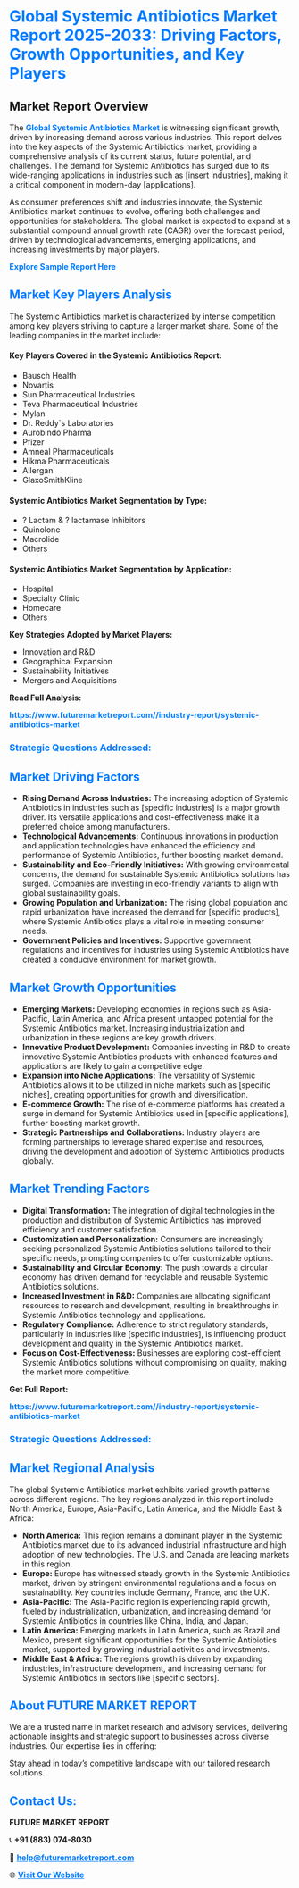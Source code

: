 <h1 style="color: #007BFF;">Global Systemic Antibiotics Market Report 2025-2033: Driving Factors, Growth Opportunities, and Key Players</h1>

<section id="overview">
<h2>Market Report Overview</h2>
<p>The <a href="https://www.futuremarketreport.com//industry-report/systemic-antibiotics-market" style="color: #007BFF; text-decoration: none;"><strong>Global Systemic Antibiotics Market</strong></a> is witnessing significant growth, driven by increasing demand across various industries. This report delves into the key aspects of the Systemic Antibiotics market, providing a comprehensive analysis of its current status, future potential, and challenges. The demand for Systemic Antibiotics has surged due to its wide-ranging applications in industries such as [insert industries], making it a critical component in modern-day [applications].</p>
<p>As consumer preferences shift and industries innovate, the Systemic Antibiotics market continues to evolve, offering both challenges and opportunities for stakeholders. The global market is expected to expand at a substantial compound annual growth rate (CAGR) over the forecast period, driven by technological advancements, emerging applications, and increasing investments by major players.</p>
</section>

<section id="overview">
<p><a href="https://www.futuremarketreport.com//request-sample/reportId=79392" style="color: #007BFF; text-decoration: none;"><strong>Explore Sample Report Here</strong></a></p>
</section>

<section id="key-players">
<h2 style="color: #007BFF;">Market Key Players Analysis</h2>
<p>The Systemic Antibiotics market is characterized by intense competition among key players striving to capture a larger market share. Some of the leading companies in the market include:</p>
<h4>Key Players Covered in the Systemic Antibiotics Report:</h4>
<ul><li>Bausch Health</li><li>Novartis</li><li>Sun Pharmaceutical Industries</li><li>Teva Pharmaceutical Industries</li><li>Mylan</li><li>Dr. Reddy`s Laboratories</li><li>Aurobindo Pharma</li><li>Pfizer</li><li>Amneal Pharmaceuticals</li><li>Hikma Pharmaceuticals</li><li>Allergan</li><li>GlaxoSmithKline</li></ul>
<h4>Systemic Antibiotics Market Segmentation by Type:</h4>
<ul><li>? Lactam &amp; ? lactamase Inhibitors</li><li>Quinolone</li><li>Macrolide</li><li>Others</li></ul>

<h4>Systemic Antibiotics Market Segmentation by Application:</h4>
<ul><li>Hospital</li><li>Specialty Clinic</li><li>Homecare</li><li>Others</li></ul>
<p><strong>Key Strategies Adopted by Market Players:</strong></p>
<ul>
<li>Innovation and R&D</li>
<li>Geographical Expansion</li>
<li>Sustainability Initiatives</li>
<li>Mergers and Acquisitions</li>
</ul>
</section>

<section>
<p><strong>Read Full Analysis: </strong></p><a href="https://www.futuremarketreport.com//industry-report/systemic-antibiotics-market" style="color: #007BFF; text-decoration: none;"><strong>https://www.futuremarketreport.com//industry-report/systemic-antibiotics-market</strong></a>
<h3 style="color: #007BFF;">Strategic Questions Addressed:</h3>
</section>

<section id="driving-factors">
<h2 style="color: #007BFF;">Market Driving Factors</h2>
<ul>
<li><strong>Rising Demand Across Industries:</strong> The increasing adoption of Systemic Antibiotics in industries such as [specific industries] is a major growth driver. Its versatile applications and cost-effectiveness make it a preferred choice among manufacturers.</li>
<li><strong>Technological Advancements:</strong> Continuous innovations in production and application technologies have enhanced the efficiency and performance of Systemic Antibiotics, further boosting market demand.</li>
<li><strong>Sustainability and Eco-Friendly Initiatives:</strong> With growing environmental concerns, the demand for sustainable Systemic Antibiotics solutions has surged. Companies are investing in eco-friendly variants to align with global sustainability goals.</li>
<li><strong>Growing Population and Urbanization:</strong> The rising global population and rapid urbanization have increased the demand for [specific products], where Systemic Antibiotics plays a vital role in meeting consumer needs.</li>
<li><strong>Government Policies and Incentives:</strong> Supportive government regulations and incentives for industries using Systemic Antibiotics have created a conducive environment for market growth.</li>
</ul>
</section>

<section id="growth-opportunities">
<h2 style="color: #007BFF;">Market Growth Opportunities</h2>
<ul>
<li><strong>Emerging Markets:</strong> Developing economies in regions such as Asia-Pacific, Latin America, and Africa present untapped potential for the Systemic Antibiotics market. Increasing industrialization and urbanization in these regions are key growth drivers.</li>
<li><strong>Innovative Product Development:</strong> Companies investing in R&D to create innovative Systemic Antibiotics products with enhanced features and applications are likely to gain a competitive edge.</li>
<li><strong>Expansion into Niche Applications:</strong> The versatility of Systemic Antibiotics allows it to be utilized in niche markets such as [specific niches], creating opportunities for growth and diversification.</li>
<li><strong>E-commerce Growth:</strong> The rise of e-commerce platforms has created a surge in demand for Systemic Antibiotics used in [specific applications], further boosting market growth.</li>
<li><strong>Strategic Partnerships and Collaborations:</strong> Industry players are forming partnerships to leverage shared expertise and resources, driving the development and adoption of Systemic Antibiotics products globally.</li>
</ul>
</section>

<section id="trending-factors">
<h2 style="color: #007BFF;">Market Trending Factors</h2>
<ul>
<li><strong>Digital Transformation:</strong> The integration of digital technologies in the production and distribution of Systemic Antibiotics has improved efficiency and customer satisfaction.</li>
<li><strong>Customization and Personalization:</strong> Consumers are increasingly seeking personalized Systemic Antibiotics solutions tailored to their specific needs, prompting companies to offer customizable options.</li>
<li><strong>Sustainability and Circular Economy:</strong> The push towards a circular economy has driven demand for recyclable and reusable Systemic Antibiotics solutions.</li>
<li><strong>Increased Investment in R&D:</strong> Companies are allocating significant resources to research and development, resulting in breakthroughs in Systemic Antibiotics technology and applications.</li>
<li><strong>Regulatory Compliance:</strong> Adherence to strict regulatory standards, particularly in industries like [specific industries], is influencing product development and quality in the Systemic Antibiotics market.</li>
<li><strong>Focus on Cost-Effectiveness:</strong> Businesses are exploring cost-efficient Systemic Antibiotics solutions without compromising on quality, making the market more competitive.</li>
</ul>
</section>

<section>
<p><strong>Get Full Report: </strong></p><a href="https://www.futuremarketreport.com//industry-report/systemic-antibiotics-market" style="color: #007BFF; text-decoration: none;"><strong>https://www.futuremarketreport.com//industry-report/systemic-antibiotics-market</strong></a>
<h3 style="color: #007BFF;">Strategic Questions Addressed:</h3>
</section>


<section id="regional-analysis">
<h2 style="color: #007BFF;">Market Regional Analysis</h2>
<p>The global Systemic Antibiotics market exhibits varied growth patterns across different regions. The key regions analyzed in this report include North America, Europe, Asia-Pacific, Latin America, and the Middle East & Africa:</p>
<ul>
<li><strong>North America:</strong> This region remains a dominant player in the Systemic Antibiotics market due to its advanced industrial infrastructure and high adoption of new technologies. The U.S. and Canada are leading markets in this region.</li>
<li><strong>Europe:</strong> Europe has witnessed steady growth in the Systemic Antibiotics market, driven by stringent environmental regulations and a focus on sustainability. Key countries include Germany, France, and the U.K.</li>
<li><strong>Asia-Pacific:</strong> The Asia-Pacific region is experiencing rapid growth, fueled by industrialization, urbanization, and increasing demand for Systemic Antibiotics in countries like China, India, and Japan.</li>
<li><strong>Latin America:</strong> Emerging markets in Latin America, such as Brazil and Mexico, present significant opportunities for the Systemic Antibiotics market, supported by growing industrial activities and investments.</li>
<li><strong>Middle East & Africa:</strong> The region’s growth is driven by expanding industries, infrastructure development, and increasing demand for Systemic Antibiotics in sectors like [specific sectors].</li>
</ul>
</section>

<footer>
<h2 style="color: #007BFF;">About FUTURE MARKET REPORT</h2>
<p>We are a trusted name in market research and advisory services, delivering actionable insights and strategic support to businesses across diverse industries. Our expertise lies in offering:</p>

<p>Stay ahead in today’s competitive landscape with our tailored research solutions.</p>

<h2 style="color: #007BFF;">Contact Us:</h2>
<p><strong>FUTURE MARKET REPORT</strong></p>
<p>📞 <strong>+91 (883) 074-8030</strong></p>
<p>📧 <strong><a href="mailto:help@futuremarketreport.com" style="color: #007BFF;">help@futuremarketreport.com</a></strong></p>
<p>🌐 <strong><a href="https://www.futuremarketreport.com/" style="color: #007BFF;">Visit Our Website</a></strong></p>
</footer>